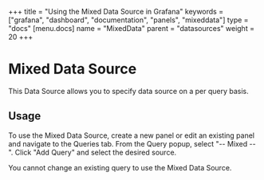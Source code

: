 +++
title = "Using the Mixed Data Source in Grafana"
keywords = ["grafana", "dashboard", "documentation", "panels", "mixeddata"]
type = "docs"
[menu.docs]
name = "MixedData"
parent = "datasources"
weight = 20
+++

# Mixed Data Source

This Data Source allows you to specify data source on a per query basis.

## Usage

To use the Mixed Data Source, create a new panel or edit an existing panel and navigate to the Queries tab. From the Query popup, select "-- Mixed --". Click "Add Query" and select the desired source.

You cannot change an existing query to use the Mixed Data Source.
